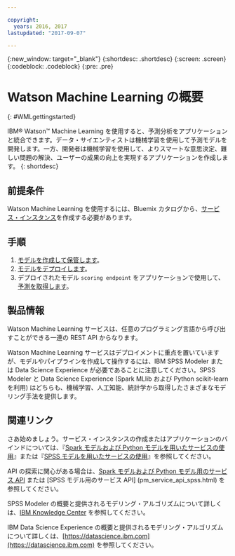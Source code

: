 ```yaml
---

copyright:
  years: 2016, 2017
lastupdated: "2017-09-07"

---
```


<!-- Common attributes used in the template are defined as follows: -->
{:new_window: target="_blank"}
{:shortdesc: .shortdesc}
{:screen: .screen}
{:codeblock: .codeblock}
{:pre: .pre}

# Watson Machine Learning の概要
{: #WMLgettingstarted}

IBM® Watson™ Machine Learning を使用すると、予測分析をアプリケーションと統合できます。データ・サイエンティストは機械学習を使用して予測モデルを開発します。一方、開発者は機械学習を使用して、よりスマートな意思決定、難しい問題の解決、ユーザーの成果の向上を実現するアプリケーションを作成します。
{: shortdesc}

## 前提条件

Watson Machine Learning を使用するには、Bluemix カタログから、[サービス・インスタンス](https://console.bluemix.net/catalog/services/ibm-watson-machine-learning/)を作成する必要があります。

## 手順

1. [モデルを作成して保管します](pm_custom_models.html)。
2. [モデルをデプロイします](pm_service_api_spark_online.html)。
3. デプロイされたモデル `scoring endpoint` をアプリケーションで使用して、[予測を取得します](pm_service_api_spark_building.html)。

## 製品情報

Watson Machine Learning サービスは、任意のプログラミング言語から呼び出すことができる一連の REST API からなります。

Watson Machine Learning サービスはデプロイメントに重点を置いていますが、モデルやパイプラインを作成して操作するには、IBM SPSS Modeler または Data Science Experience が必要であることに注意してください。SPSS Modeler と Data Science Experience (Spark MLlib および Python scikit-learn を利用) はどちらも、機械学習、人工知能、統計学から取得したさまざまなモデリング手法を提供します。

## 関連リンク

さあ始めましょう。サービス・インスタンスの作成またはアプリケーションのバインドについては、『[Spark モデルおよび Python モデルを用いたサービスの使用](using_pm_service_dsx.html)』または『[SPSS モデルを用いたサービスの使用](using_pm_service.html)』を参照してください。

API の探索に関心がある場合は、[Spark モデルおよび Python モデル用のサービス API](pm_service_api_spark.html) または [SPSS モデル用のサービス API] (pm_service_api_spss.html) を参照してください。

SPSS Modeler の概要と提供されるモデリング・アルゴリズムについて詳しくは、[IBM Knowledge Center](https://www.ibm.com/support/knowledgecenter/SS3RA7) を参照してください。

IBM Data Science Experience の概要と提供されるモデリング・アルゴリズムについて詳しくは、[https://datascience.ibm.com](https://datascience.ibm.com) を参照してください。
